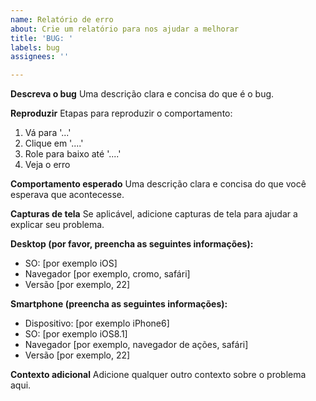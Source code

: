 ```yaml
---
name: Relatório de erro
about: Crie um relatório para nos ajudar a melhorar
title: 'BUG: '
labels: bug
assignees: ''

---
```


**Descreva o bug**
Uma descrição clara e concisa do que é o bug.

**Reproduzir**
Etapas para reproduzir o comportamento:
1. Vá para '...'
2. Clique em '....'
3. Role para baixo até '....'
4. Veja o erro

**Comportamento esperado**
Uma descrição clara e concisa do que você esperava que acontecesse.

**Capturas de tela**
Se aplicável, adicione capturas de tela para ajudar a explicar seu problema.

**Desktop (por favor, preencha as seguintes informações):**
 - SO: [por exemplo iOS]
 - Navegador [por exemplo, cromo, safári]
 - Versão [por exemplo, 22]

**Smartphone (preencha as seguintes informações):**
 - Dispositivo: [por exemplo iPhone6]
 - SO: [por exemplo iOS8.1]
 - Navegador [por exemplo, navegador de ações, safári]
 - Versão [por exemplo, 22]

**Contexto adicional**
Adicione qualquer outro contexto sobre o problema aqui.
